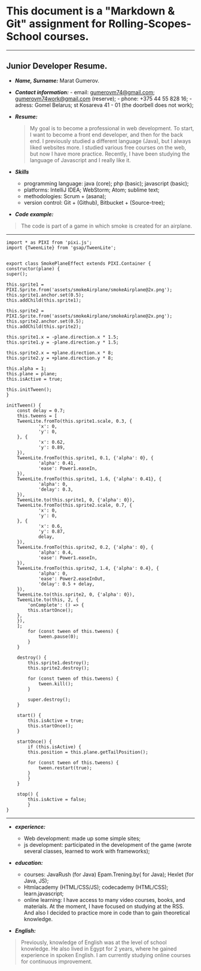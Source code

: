 
# 		This document is a "Markdown & Git" assignment for Rolling-Scopes-School courses.
* * *

## 	Junior Developer Resume.
	
*  ***Name, Surname:*** 
		Marat Gumerov.

*  ***Contact information:*** 
		- email:
			gumerovm74@gmail.com;
			gumerovm74work@gmail.com (reserve);
		- phone: +375 44 55 828 16;
		- adress: Gomel  Belarus; st Kosareva 41 - 01  (the doorbell does not work);
		
*  ***Resume:*** 
	>My goal is to become a professional in web development.
	> To start, I want to become a	front end developer, and then for the back end. 
	>I previously studied a different language (Java), but I always liked websites more.
	> I studied various free courses on the web, but now I have more practice.
	> Recently, I have been studying the language of Javascript and I really like it.
		
*  ***Skills*** 
	- programming language: java (core); php (basic); javascript (basic);
	- platforms: IntelliJ IDEA; WebStorm; Atom; sublime text;
	- methodologies: Scrum + (asana);
	- version control: Git + (Github), Bitbucket + (Source-tree);

*  ***Code example:*** 
 >The code is part of a game in which smoke is created for an airplane.
	
* * *
    import * as PIXI from 'pixi.js';
    import {TweenLite} from 'gsap/TweenLite';


    export class SmokePlaneEffect extends PIXI.Container {
    constructor(plane) {
    super();

    this.sprite1 = PIXI.Sprite.from('assets/smokeAirplane/smokeAirplane@2x.png');
    this.sprite1.anchor.set(0.5);
    this.addChild(this.sprite1);

    this.sprite2 = PIXI.Sprite.from('assets/smokeAirplane/smokeAirplane@2x.png');
    this.sprite2.anchor.set(0.5);
    this.addChild(this.sprite2);

    this.sprite1.x = -plane.direction.x * 1.5;
    this.sprite1.y = -plane.direction.y * 1.5;

    this.sprite2.x = +plane.direction.x * 8;
    this.sprite2.y = +plane.direction.y * 8;

    this.alpha = 1;
    this.plane = plane;
    this.isActive = true;

    this.initTween();
    }

    initTween() {
		const delay = 0.7;
		this.tweens = [
		TweenLite.fromTo(this.sprite1.scale, 0.3, {
				'x': 0,
				'y': 0,
		}, {
				'x': 0.62,
				'y': 0.89,
		}),
		TweenLite.fromTo(this.sprite1, 0.1, {'alpha': 0}, {
				'alpha': 0.41,
				'ease': Power1.easeIn,
		}),
		TweenLite.fromTo(this.sprite1, 1.6, {'alpha': 0.41}, {
				'alpha': 0,
				'delay': 0.3,
		}),
		TweenLite.to(this.sprite1, 0, {'alpha': 0}),
		TweenLite.fromTo(this.sprite2.scale, 0.7, {
				'x': 0,
				'y': 0,
		}, {
				'x': 0.6,
				'y': 0.87,
				delay,
		}),
		TweenLite.fromTo(this.sprite2, 0.2, {'alpha': 0}, {
				'alpha': 0.4,
				'ease': Power1.easeIn,
		}),
		TweenLite.fromTo(this.sprite2, 1.4, {'alpha': 0.4}, {
				'alpha': 0,
				'ease': Power2.easeInOut,
				'delay': 0.5 + delay,
		}),
		TweenLite.to(this.sprite2, 0, {'alpha': 0}),
		TweenLite.to(this, 2, {
			'onComplete': () => {
			this.startOnce();
		},
		}),
		];
			for (const tween of this.tweens) {
				tween.pause(0);
			}
		}

		destroy() {
			this.sprite1.destroy();
			this.sprite2.destroy();

			for (const tween of this.tweens) {
				tween.kill();
			}
				  
			super.destroy();
		}

		start() {
			this.isActive = true;
			this.startOnce();
		}

		startOnce() {
			if (this.isActive) {
			this.position = this.plane.getTailPosition();

			for (const tween of this.tweens) {
				tween.restart(true);
			}
			}
		}

		stop() {
			this.isActive = false;
			}
	}
* * *
*  ***experience:*** 

	- Web development: made up some simple sites;
	- js development: participated in the development of the game (wrote several classes, learned to work with frameworks);

*  ***education:*** 

	- courses: JavaRush (for Java) Epam.Trening.by( for Java);	Hexlet (for Java, JS); 
	- Htmlacademy (HTML/CSS/JS); codecademy (HTML/CSS); learn.javascript;
	- online learning: I have access to many video courses, books, and materials. At the moment, I have focused on studying at the RSS.  And also I decided to practice more in code than to gain theoretical knowledge.   

*  ***English:*** 
>Previously, knowledge of English was at the level of school knowledge.
>He also lived in Egypt for 2 years, where he gained experience in spoken English.
>I am currently studying online courses for continuous improvement.
